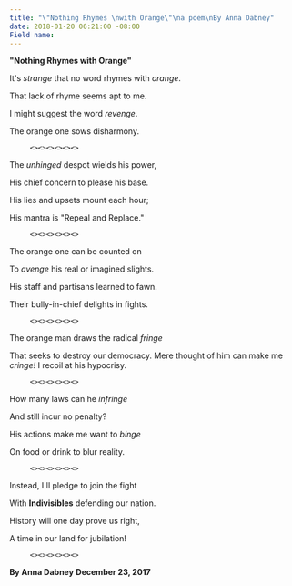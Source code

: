 ```yaml
---
title: "\"Nothing Rhymes \nwith Orange\"\na poem\nBy Anna Dabney"
date: 2018-01-20 06:21:00 -08:00
Field name: 
---
```


**"Nothing Rhymes with Orange"**

It's *strange* that no word rhymes with *orange*.

That lack of rhyme seems apt to me.

I might suggest the word *revenge*.

The orange one sows disharmony.

         <><><><><><>

The *unhinged* despot wields his power,

His chief concern to please his base.

His lies and upsets mount each hour;

His mantra is "Repeal and Replace."

         <><><><><><>

The orange one can be counted on

To *avenge* his real or imagined slights.

His staff and partisans learned to fawn.

Their bully-in-chief delights in fights.

         <><><><><><>

The orange man draws the radical *fringe*

That seeks to destroy our democracy.
Mere thought of him can make me *cringe!*
I recoil at his hypocrisy.

         <><><><><><>

How many laws can he *infringe*

And still incur no penalty?

His actions make me want to *binge*

On food or drink to blur reality.

         <><><><><><>

Instead, I'll pledge to join the fight

With **Indivisibles** defending our nation.

History will one day prove us right,

A time in our land for jubilation!

         <><><><><><>

**By Anna Dabney**   **December 23, 2017**

